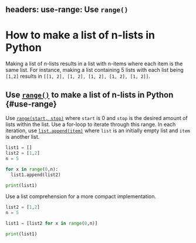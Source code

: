 headers:
  use-range: Use `range()`
---
# How to make a list of n-lists in Python
Making a list of n-lists results in a list with n-items where each item is the same list. For instance, making a list containing 5 lists with each list being `[1,2]` results in `[[1, 2], [1, 2], [1, 2], [1, 2], [1, 2]]`.

## Use [`range()`](kite-sym:builtins.range) to make a list of n-lists in Python {#use-range}
Use [`range(start, stop)`](kite-sym:builtins.range) where `start` is 0 and `stop` is the desired amount of lists within the list. Use a for-loop to iterate through this range. In each iteration, use [`list.append(item)`](kite-sym:builtins.list.append) where `list` is an initially empty list and `item` is another list.
```python
list1 = []
list2 = [1,2]
n = 5

for x in range(0,n):
  list1.append(list2)

print(list1)
```
Use a list comprehension for a more compact implementation.
```python
list2 = [1,2]
n = 5

list1 = [list2 for x in range(0,n)]

print(list1)
```
